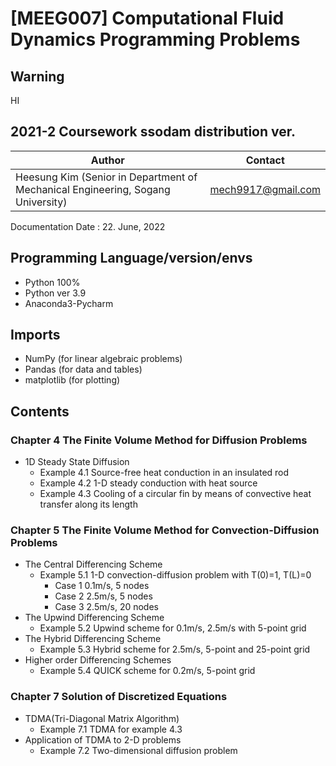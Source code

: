 # [MEEG007] Computational Fluid Dynamics Programming Problems
## Warning
HI
## 2021-2 Coursework ssodam distribution ver.
Author|Contact
---|---
Heesung Kim (Senior in Department of Mechanical Engineering, Sogang University)|mech9917@gmail.com

Documentation Date : 22. June, 2022

## Programming Language/version/envs
- Python 100%
- Python ver 3.9
- Anaconda3-Pycharm

## Imports
- NumPy (for linear algebraic problems)
- Pandas (for data and tables)
- matplotlib (for plotting)

## Contents
### Chapter 4 The Finite Volume Method for Diffusion Problems
  - 1D Steady State Diffusion
    - Example 4.1 Source-free heat conduction in an insulated rod
    - Example 4.2 1-D steady conduction with heat source
    - Example 4.3 Cooling of a circular fin by means of convective heat transfer along its length
### Chapter 5 The Finite Volume Method for Convection-Diffusion Problems
  - The Central Differencing Scheme
    - Example 5.1 1-D convection-diffusion problem with T(0)=1, T(L)=0
      - Case 1 0.1m/s, 5 nodes
      - Case 2 2.5m/s, 5 nodes
      - Case 3 2.5m/s, 20 nodes
  - The Upwind Differencing Scheme
    - Example 5.2 Upwind scheme for 0.1m/s, 2.5m/s with 5-point grid
  - The Hybrid Differencing Scheme
    - Example 5.3 Hybrid scheme for 2.5m/s, 5-point and 25-point grid
  - Higher order Differencing Schemes
    - Example 5.4 QUICK scheme for 0.2m/s, 5-point grid
### Chapter 7 Solution of Discretized Equations
  - TDMA(Tri-Diagonal Matrix Algorithm)
    - Example 7.1 TDMA for example 4.3
  - Application of TDMA to 2-D problems
    - Example 7.2 Two-dimensional diffusion problem
